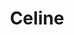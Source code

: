 ---
layout: piece
collection_: paintings
title: Celine
image: celine.jpg
media: Acrylic
dimensions: 8 x 10
description: Painted with popsicle sticks on board.
price: $90
create_date: 2014
---